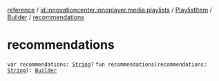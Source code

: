 [reference](../../../index.md) / [id.innovationcenter.innoplayer.media.playlists](../../index.md) / [PlaylistItem](../index.md) / [Builder](index.md) / [recommendations](./recommendations.md)

# recommendations

`var recommendations: `[`String`](https://kotlinlang.org/api/latest/jvm/stdlib/kotlin/-string/index.html)`?`
`fun recommendations(recommendations: `[`String`](https://kotlinlang.org/api/latest/jvm/stdlib/kotlin/-string/index.html)`): `[`Builder`](index.md)